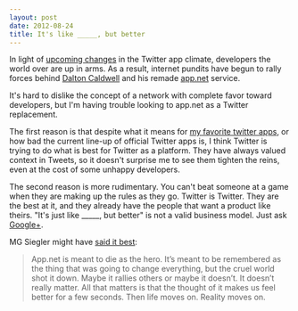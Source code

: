 ```yaml
---
layout: post
date: 2012-08-24
title: It's like _____, but better
---
```

In light of [upcoming changes](https://dev.twitter.com/blog/changes-coming-to-twitter-api) in the Twitter app climate, developers the world over are up in arms. As a result, internet pundits have begun to rally forces behind [Dalton Caldwell](http://daltoncaldwell.com/) and his remade [app.net](https://join.app.net/) service.

It's hard to dislike the concept of a network with complete favor toward developers, but I'm having trouble looking to app.net as a Twitter replacement.

The first reason is that despite what it means for [my favorite twitter apps](http://tapbots.com/), or how bad the current line-up of official Twitter apps is, I think Twitter is trying to do what is best for Twitter as a platform. They have always valued context in Tweets, so it doesn't surprise me to see them tighten the reins, even at the cost of some unhappy developers. 
 
The second reason is more rudimentary. You can't beat someone at a game when they are making up the rules as they go. Twitter is Twitter. They are the best at it, and they already have the people that want a product like theirs. "It's just like _____, but better" is not a valid business model. Just ask [Google+](http://plus.google.com/).

MG Siegler might have [said it best](http://massivegreatness.com/walter-white):

> App.net is meant to die as the hero. It’s meant to be remembered as the thing that was going to change everything, but the cruel world shot it down. Maybe it rallies others or maybe it doesn’t. It doesn’t really matter. All that matters is that the thought of it makes us feel better for a few seconds. Then life moves on. Reality moves on.